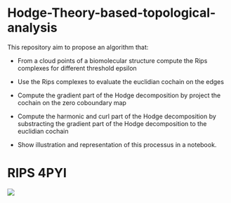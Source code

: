 # Hodge-Theory-based-topological-analysis

This repository aim to propose an algorithm that:
- From a cloud points of a biomolecular structure compute the Rips complexes for different threshold epsilon
- Use the Rips complexes to evaluate the euclidian cochain on the edges
- Compute the gradient part of the Hodge decomposition by project the cochain on the zero coboundary map
- Compute the harmonic and curl part of the Hodge decomposition by substracting the gradient part of the Hodge decomposition to the euclidian cochain

- Show illustration and representation of this processus in a notebook.

# RIPS 4PYI
![]([http://i.imgur.com/OUkLi.gif](https://github.com/Oscar-Henry/Hodge-Theory-based-topological-analysis/blob/main/RESULTS/Rips__4pyi_8.gif))

